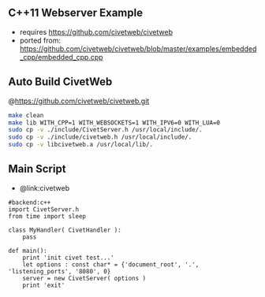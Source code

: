 C++11 Webserver Example
-------------
* requires https://github.com/civetweb/civetweb
* ported from: https://github.com/civetweb/civetweb/blob/master/examples/embedded_cpp/embedded_cpp.cpp

Auto Build CivetWeb
----------
@https://github.com/civetweb/civetweb.git
```bash
make clean
make lib WITH_CPP=1 WITH_WEBSOCKETS=1 WITH_IPV6=0 WITH_LUA=0 
sudo cp -v ./include/CivetServer.h /usr/local/include/.
sudo cp -v ./include/civetweb.h /usr/local/include/.
sudo cp -v libcivetweb.a /usr/local/lib/.
```

Main Script
-------------
* @link:civetweb
```rusthon
#backend:c++
import CivetServer.h
from time import sleep

class MyHandler( CivetHandler ):
	pass

def main():
	print 'init civet test...'
	let options : const char* = {'document_root', '.', 'listening_ports', '8080', 0}
	server = new CivetServer( options )
	print 'exit'
```
